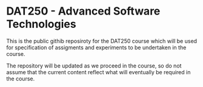 # DAT250 - Advanced Software Technologies

This is the public githib reposiroty for the DAT250 course which will be used for specification of assigments and experiments to be undertaken in the course.

The repository will be updated as we proceed in the course, so do not assume that the current content reflect what will eventually be required in the course.
